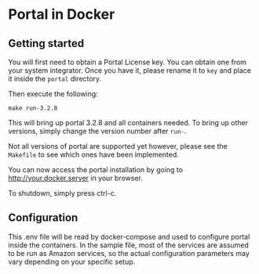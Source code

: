 Portal in Docker
================


Getting started
---------------

You will first need to obtain a Portal License key. You can obtain one from your system integrator.
Once you have it, please rename it to `key` and place it inside the `portal` directory.

Then execute the following:

    make run-3.2.8

This will bring up portal 3.2.8 and all containers needed. To bring up other versions, simply change the version number after `run-`.

Not all versions of portal are supported yet however, please see the `Makefile` to see which ones have been implemented.

You can now access the portal installation by going to http://your.docker.server in your browser.

To shutdown, simply press ctrl-c.

Configuration
-------------

This .env file will be read by docker-compose and used to configure
portal inside the containers. In the sample file, most of the services
are assumed to be run as Amazon services, so the actual configuration
parameters may vary depending on your specific setup.
